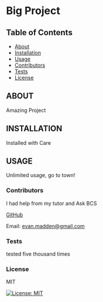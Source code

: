 # **Big Project**

## Table of Contents
* [About](#about)
* [Installation](#install)
* [Usage](#usage)
* [Contributors](#contr)
* [Tests](#test)
* [License](#lice)


## ABOUT
    
Amazing Project
    

## INSTALLATION
    
Installed with Care
    

## USAGE
    
Unlimited usage, go to town!
    

### Contributors
    
I had help from my tutor and Ask BCS

[GitHub](https://github.com/EvMad)

Email: evan.madden@gmail.com
    

### Tests
    
tested five thousand times
    

### License
    
MIT

[![License: MIT](https://img.shields.io/badge/License-MIT-yellow.svg)](https://opensource.org/licenses/MIT)